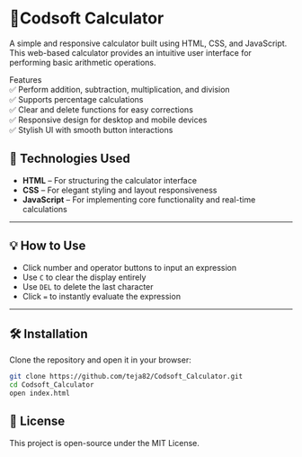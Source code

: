# 🧮**Codsoft Calculator**
A simple and responsive calculator built using HTML, CSS, and JavaScript. This web-based calculator provides an intuitive user interface for performing basic arithmetic operations.

Features<br>
✅ Perform addition, subtraction, multiplication, and division<br>
✅ Supports percentage calculations<br>
✅ Clear and delete functions for easy corrections<br>
✅ Responsive design for desktop and mobile devices<br>
✅ Stylish UI with smooth button interactions<br>

## 🚀 Technologies Used

- **HTML** – For structuring the calculator interface
- **CSS** – For elegant styling and layout responsiveness
- **JavaScript** – For implementing core functionality and real-time calculations

---

## 💡 How to Use

- Click number and operator buttons to input an expression
- Use `C` to clear the display entirely
- Use `DEL` to delete the last character
- Click `=` to instantly evaluate the expression

---

## 🛠️ Installation

Clone the repository and open it in your browser:

```sh
git clone https://github.com/teja82/Codsoft_Calculator.git  
cd Codsoft_Calculator  
open index.html
```

## 📜 License
This project is open-source under the MIT License.
